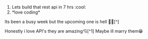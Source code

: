 <ol>
	<li>Lets build that rest api in 7 hrs :cool:</li>
	<li>*love coding*</li>
</ol>

Its been a busy week but the upcoming one is hell :face_exhaling:[^]

Honestly i love API's they are amazing:cupid:[^1]
Maybe ill marry them:grin:
